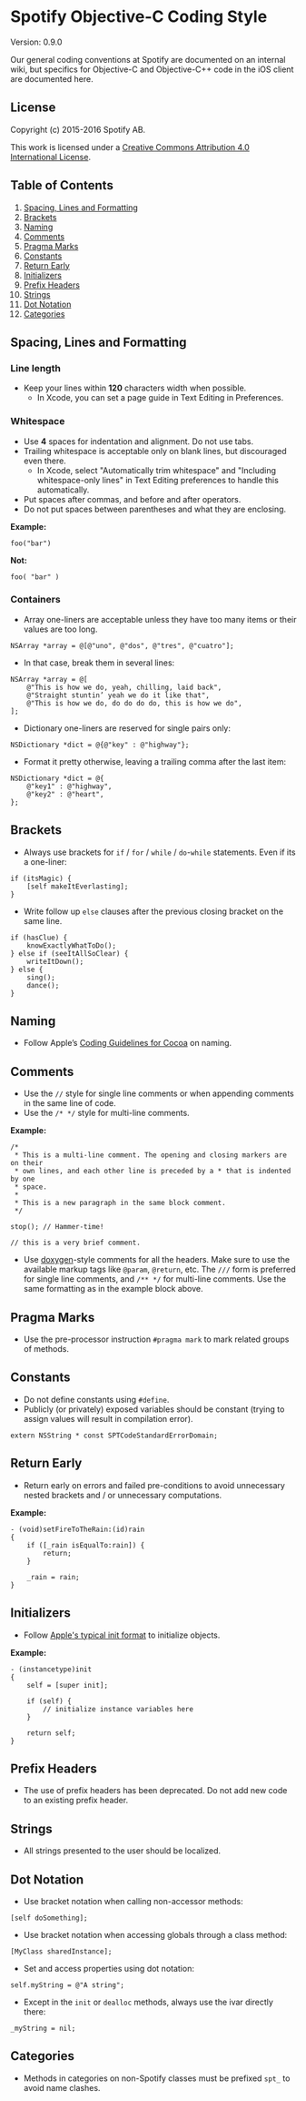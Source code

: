Spotify Objective-C Coding Style
================================

Version: 0.9.0

Our general coding conventions at Spotify are documented on an internal wiki, but specifics for Objective-C and
Objective-C++ code in the iOS client are documented here.

License
-------
Copyright (c) 2015-2016 Spotify AB. 

This work is licensed under a [Creative Commons Attribution 4.0 International License]( http://creativecommons.org/licenses/by/4.0/).

Table of Contents
-----------------

1.  [Spacing, Lines and Formatting](#spacing-lines-and-formatting)
2.  [Brackets](#brackets)
3.  [Naming](#naming)
4.  [Comments](#comments)
5.  [Pragma Marks](#pragma-marks)
6.  [Constants](#constants)
7.  [Return Early](#return-early)
8.  [Initializers](#initializers)
9.  [Prefix Headers](#prefix-headers)
10. [Strings](#strings)
11. [Dot Notation](#dot-notation)
12. [Categories](#categories)

Spacing, Lines and Formatting
-----------------------------

### Line length
* Keep your lines within **120** characters width when possible.
  * In Xcode, you can set a page guide in Text Editing in Preferences.

### Whitespace
* Use **4** spaces for indentation and alignment. Do not use tabs.
* Trailing whitespace is acceptable only on blank lines, but discouraged even there.
  * In Xcode, select "Automatically trim whitespace" and "Including whitespace-only lines" in Text Editing preferences
    to handle this automatically.
* Put spaces after commas, and before and after operators.
* Do not put spaces between parentheses and what they are enclosing.

**Example:**
```objc
foo("bar") 
```

**Not:**

```objc
foo( "bar" )
```

### Containers
* Array one-liners are acceptable unless they have too many items or their values are too long.

```objc
NSArray *array = @[@"uno", @"dos", @"tres", @"cuatro"];
```

* In that case, break them in several lines:

```objc
NSArray *array = @[
    @"This is how we do, yeah, chilling, laid back",
    @"Straight stuntin’ yeah we do it like that",
    @"This is how we do, do do do do, this is how we do",
];
```

* Dictionary one-liners are reserved for single pairs only:

```objc
NSDictionary *dict = @{@"key" : @"highway"};
```

* Format it pretty otherwise, leaving a trailing comma after the last item:
```objc
NSDictionary *dict = @{
    @"key1" : @"highway",
    @"key2" : @"heart",
};
```

Brackets
--------
* Always use brackets for `if` / `for` / `while` / `do`-`while` statements. Even if its a one-liner:

```objc
if (itsMagic) {
    [self makeItEverlasting];
}
```

* Write follow up `else` clauses after the previous closing bracket on the same line.

```objc
if (hasClue) {
    knowExactlyWhatToDo();
} else if (seeItAllSoClear) {
    writeItDown();
} else {
    sing();
    dance();
}
```

Naming
------
* Follow Apple’s [Coding Guidelines for Cocoa](https://developer.apple.com/library/mac/#documentation/Cocoa/Conceptual/CodingGuidelines/CodingGuidelines.html)
on naming.

Comments
--------
* Use the `//` style for single line comments or when appending comments in the same line of code.
* Use the `/* */` style for multi-line comments.

**Example:**
```objc
/*
 * This is a multi-line comment. The opening and closing markers are on their
 * own lines, and each other line is preceded by a * that is indented by one
 * space.
 *
 * This is a new paragraph in the same block comment.
 */

stop(); // Hammer-time!

// this is a very brief comment.
```

* Use [doxygen](http://www.stack.nl/~dimitri/doxygen/manual/docblocks.html)-style comments for all the headers. Make
sure to use the available markup tags like `@param`, `@return`, etc. The `///` form is preferred for single line
comments, and `/** */` for multi-line comments. Use the same formatting as in the example block above.

Pragma Marks
------------
* Use the pre-processor instruction `#pragma mark` to mark related groups of methods.

Constants
---------
* Do not define constants using `#define`.
* Publicly (or privately) exposed variables should be constant (trying to assign values will result in compilation
error).

```objc
extern NSString * const SPTCodeStandardErrorDomain;
```

Return Early
------------
* Return early on errors and failed pre-conditions to avoid unnecessary nested brackets and / or unnecessary
computations.

**Example:**

```objc
- (void)setFireToTheRain:(id)rain
{
    if ([_rain isEqualTo:rain]) {
        return;
    }

    _rain = rain;
}
```

Initializers
------------
* Follow [Apple's typical init format](https://developer.apple.com/library/ios/documentation/Cocoa/Conceptual/ProgrammingWithObjectiveC/EncapsulatingData/EncapsulatingData.html#//apple_ref/doc/uid/TP40011210-CH5-SW11) to initialize objects.

**Example:**

```objc
- (instancetype)init 
{
    self = [super init];
 
    if (self) {
        // initialize instance variables here
    }
 
    return self;
}
```

Prefix Headers
--------------
* The use of prefix headers has been deprecated. Do not add new code to an existing prefix header.

Strings
-------
* All strings presented to the user should be localized.

Dot Notation
------------
* Use bracket notation when calling non-accessor methods:

```objc
[self doSomething];
```

* Use bracket notation when accessing globals through a class method:

```objc
[MyClass sharedInstance];
```

* Set and access properties using dot notation:

```objc
self.myString = @"A string";
```

* Except in the `init` or `dealloc` methods, always use the ivar directly there:

```objc
_myString = nil;
```

Categories
----------
* Methods in categories on non-Spotify classes must be prefixed `spt_` to avoid name clashes.
